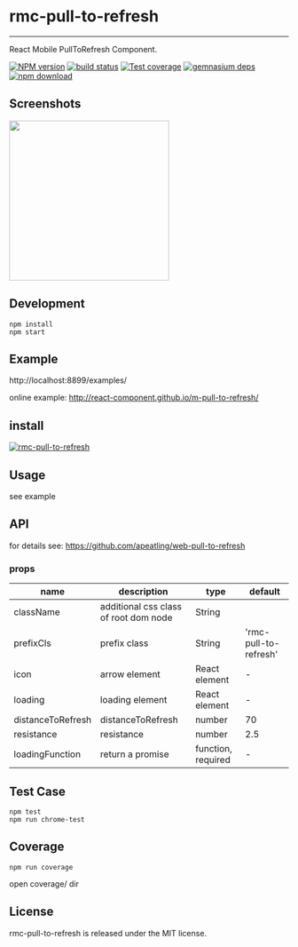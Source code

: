 # rmc-pull-to-refresh
---

React Mobile PullToRefresh Component.


[![NPM version][npm-image]][npm-url]
[![build status][travis-image]][travis-url]
[![Test coverage][coveralls-image]][coveralls-url]
[![gemnasium deps][gemnasium-image]][gemnasium-url]
[![npm download][download-image]][download-url]

[npm-image]: http://img.shields.io/npm/v/rmc-pull-to-refresh.svg?style=flat-square
[npm-url]: http://npmjs.org/package/rmc-pull-to-refresh
[travis-image]: https://img.shields.io/travis/react-component/m-pull-to-refresh.svg?style=flat-square
[travis-url]: https://travis-ci.org/react-component/m-pull-to-refresh
[coveralls-image]: https://img.shields.io/coveralls/react-component/m-pull-to-refresh.svg?style=flat-square
[coveralls-url]: https://coveralls.io/r/react-component/m-pull-to-refresh?branch=master
[gemnasium-image]: http://img.shields.io/gemnasium/react-component/m-pull-to-refresh.svg?style=flat-square
[gemnasium-url]: https://gemnasium.com/react-component/m-pull-to-refresh
[node-image]: https://img.shields.io/badge/node.js-%3E=_0.10-green.svg?style=flat-square
[node-url]: http://nodejs.org/download/
[download-image]: https://img.shields.io/npm/dm/rmc-pull-to-refresh.svg?style=flat-square
[download-url]: https://npmjs.org/package/rmc-pull-to-refresh


## Screenshots

<img src="https://os.alipayobjects.com/rmsportal/rcLuiqtnDULPyzG.gif" width="288"/>


## Development

```
npm install
npm start
```

## Example

http://localhost:8899/examples/

online example: http://react-component.github.io/m-pull-to-refresh/


## install

[![rmc-pull-to-refresh](https://nodei.co/npm/rmc-pull-to-refresh.png)](https://npmjs.org/package/rmc-pull-to-refresh)


## Usage

see example

## API

for details see: https://github.com/apeatling/web-pull-to-refresh

### props

| name     | description    | type     | default      |
|----------|----------------|----------|--------------|
| className | additional css class of root dom node | String |  |
| prefixCls | prefix class | String | 'rmc-pull-to-refresh' |
| icon   | arrow element   | React element |  - |
| loading   | loading element   | React element |  - |
| distanceToRefresh   |   distanceToRefresh    | number |    70  |
| resistance   |    resistance  | number |    2.5  |
| loadingFunction   |  return a promise   | function, required |  -  |


## Test Case

```
npm test
npm run chrome-test
```

## Coverage

```
npm run coverage
```

open coverage/ dir

## License

rmc-pull-to-refresh is released under the MIT license.
